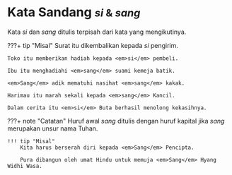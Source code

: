 # Kata Sandang <small>*si* &amp; *sang*</small>

Kata <em>si</em> dan <em>sang</em> ditulis terpisah dari kata yang mengikutinya.

???+ tip "Misal"
    Surat itu dikembalikan kepada <em>si</em> pengirim.

    Toko itu memberikan hadiah kepada <em>si</em> pembeli.

    Ibu itu menghadiahi <em>sang</em> suami kemeja batik.

    <em>Sang</em> adik mematuhi nasihat <em>sang</em> kakak.

    Harimau itu marah sekali kepada <em>sang</em> Kancil.

    Dalam cerita itu <em>si</em> Buta berhasil menolong kekasihnya.

???+ note "Catatan"
    Huruf awal <em>sang</em> ditulis dengan huruf kapital jika <em>sang</em> merupakan unsur nama Tuhan.

    !!! tip "Misal"
        Kita harus berserah diri kepada <em>Sang</em> Pencipta.

        Pura dibangun oleh umat Hindu untuk memuja <em>Sang</em> Hyang Widhi Wasa.


